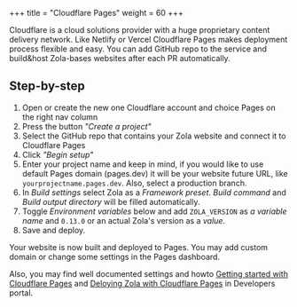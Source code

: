 +++
title = "Cloudflare Pages"
weight = 60
+++

Cloudflare is a cloud solutions provider with a huge proprietary content delivery network. Like Netlify or Vercel Cloudflare Pages makes deployment process flexible and easy. You can add GitHub repo to the service and build&host Zola-bases websites after each PR automatically. 

## Step-by-step

1. Open or create the new one Cloudflare account and choice Pages on the right nav column
2. Press the button _"Create a project"_
3. Select the GitHub repo that contains your Zola website and connect it to Cloudflare Pages
4. Click _"Begin setup"_
5. Enter your project name and keep in mind, if you would like to use default Pages domain (pages.dev) it will be your website future URL, like `yourprojectname.pages.dev`. Also, select a production branch.
6. In _Build settings_ select Zola as a _Framework preset_. _Build command_ and _Build output directory_ will be filled automatically. 
7. Toggle _Environment variables_ below and add `ZOLA_VERSION` as _a variable name_ and `0.13.0` or an actual Zola's version as a _value_.
8. Save and deploy.

Your website is now built and deployed to Pages. You may add custom domain or change some settings in the Pages dashboard.

Also, you may find well documented settings and howto [Getting started with Cloudflare Pages](https://developers.cloudflare.com/pages/getting-started) and
[Deloying Zola with Cloudflare Pages](https://developers.cloudflare.com/pages/how-to/deploy-a-zola-site#deploying-with-cloudflare-pages) in Developers portal. 
